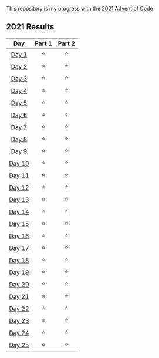 This repository is my progress with the [2021 Advent of Code](https://adventofcode.com/2021)

<!--- advent_readme_stars table --->
## 2021 Results

| Day | Part 1 | Part 2 |
| :---: | :---: | :---: |
| [Day 1](https://adventofcode.com/2021/day/1) | ⭐ | ⭐ |
| [Day 2](https://adventofcode.com/2021/day/2) | ⭐ | ⭐ |
| [Day 3](https://adventofcode.com/2021/day/3) | ⭐ | ⭐ |
| [Day 4](https://adventofcode.com/2021/day/4) | ⭐ | ⭐ |
| [Day 5](https://adventofcode.com/2021/day/5) | ⭐ | ⭐ |
| [Day 6](https://adventofcode.com/2021/day/6) | ⭐ | ⭐ |
| [Day 7](https://adventofcode.com/2021/day/7) | ⭐ | ⭐ |
| [Day 8](https://adventofcode.com/2021/day/8) | ⭐ | ⭐ |
| [Day 9](https://adventofcode.com/2021/day/9) | ⭐ | ⭐ |
| [Day 10](https://adventofcode.com/2021/day/10) | ⭐ | ⭐ |
| [Day 11](https://adventofcode.com/2021/day/11) | ⭐ | ⭐ |
| [Day 12](https://adventofcode.com/2021/day/12) | ⭐ | ⭐ |
| [Day 13](https://adventofcode.com/2021/day/13) | ⭐ | ⭐ |
| [Day 14](https://adventofcode.com/2021/day/14) | ⭐ | ⭐ |
| [Day 15](https://adventofcode.com/2021/day/15) | ⭐ | ⭐ |
| [Day 16](https://adventofcode.com/2021/day/16) | ⭐ | ⭐ |
| [Day 17](https://adventofcode.com/2021/day/17) | ⭐ | ⭐ |
| [Day 18](https://adventofcode.com/2021/day/18) | ⭐ | ⭐ |
| [Day 19](https://adventofcode.com/2021/day/19) | ⭐ | ⭐ |
| [Day 20](https://adventofcode.com/2021/day/20) | ⭐ | ⭐ |
| [Day 21](https://adventofcode.com/2021/day/21) | ⭐ | ⭐ |
| [Day 22](https://adventofcode.com/2021/day/22) | ⭐ | ⭐ |
| [Day 23](https://adventofcode.com/2021/day/23) | ⭐ | ⭐ |
| [Day 24](https://adventofcode.com/2021/day/24) | ⭐ | ⭐ |
| [Day 25](https://adventofcode.com/2021/day/25) | ⭐ | ⭐ |
<!--- advent_readme_stars table --->

